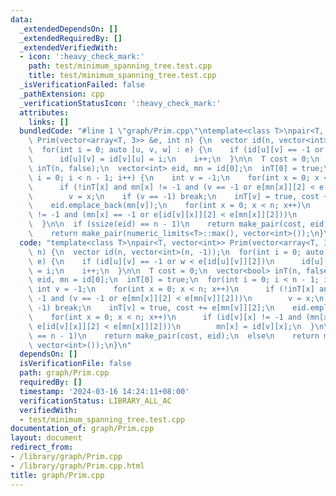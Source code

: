 ```yaml
---
data:
  _extendedDependsOn: []
  _extendedRequiredBy: []
  _extendedVerifiedWith:
  - icon: ':heavy_check_mark:'
    path: test/minimum_spanning_tree.test.cpp
    title: test/minimum_spanning_tree.test.cpp
  _isVerificationFailed: false
  _pathExtension: cpp
  _verificationStatusIcon: ':heavy_check_mark:'
  attributes:
    links: []
  bundledCode: "#line 1 \"graph/Prim.cpp\"\ntemplate<class T>\npair<T, vector<int>>\
    \ Prim(vector<array<T, 3>> &e, int n) {\n  vector id(n, vector<int>(n, -1));\n\
    \  for(int i = 0; auto [u, v, w] : e) {\n    if (id[u][v] == -1 or w < e[id[u][v]][2])\n\
    \      id[u][v] = id[v][u] = i;\n    i++;\n  }\n\n  T cost = 0;\n  vector<bool>\
    \ inT(n, false);\n  vector<int> eid, mn = id[0];\n  inT[0] = true;\n  for(int\
    \ i = 0; i < n - 1; i++) {\n    int v = -1;\n    for(int x = 0; x < n; x++)\n\
    \      if (!inT[x] and mn[x] != -1 and (v == -1 or e[mn[x]][2] < e[mn[v]][2]))\n\
    \        v = x;\n    if (v == -1) break;\n    inT[v] = true, cost += e[mn[v]][2];\n\
    \    eid.emplace_back(mn[v]);\n    for(int x = 0; x < n; x++)\n      if (id[v][x]\
    \ != -1 and (mn[x] == -1 or e[id[v][x]][2] < e[mn[x]][2]))\n        mn[x] = id[v][x];\n\
    \  }\n\n  if (ssize(eid) == n - 1)\n    return make_pair(cost, eid);\n  else\n\
    \    return make_pair(numeric_limits<T>::max(), vector<int>());\n}\n"
  code: "template<class T>\npair<T, vector<int>> Prim(vector<array<T, 3>> &e, int\
    \ n) {\n  vector id(n, vector<int>(n, -1));\n  for(int i = 0; auto [u, v, w] :\
    \ e) {\n    if (id[u][v] == -1 or w < e[id[u][v]][2])\n      id[u][v] = id[v][u]\
    \ = i;\n    i++;\n  }\n\n  T cost = 0;\n  vector<bool> inT(n, false);\n  vector<int>\
    \ eid, mn = id[0];\n  inT[0] = true;\n  for(int i = 0; i < n - 1; i++) {\n   \
    \ int v = -1;\n    for(int x = 0; x < n; x++)\n      if (!inT[x] and mn[x] !=\
    \ -1 and (v == -1 or e[mn[x]][2] < e[mn[v]][2]))\n        v = x;\n    if (v ==\
    \ -1) break;\n    inT[v] = true, cost += e[mn[v]][2];\n    eid.emplace_back(mn[v]);\n\
    \    for(int x = 0; x < n; x++)\n      if (id[v][x] != -1 and (mn[x] == -1 or\
    \ e[id[v][x]][2] < e[mn[x]][2]))\n        mn[x] = id[v][x];\n  }\n\n  if (ssize(eid)\
    \ == n - 1)\n    return make_pair(cost, eid);\n  else\n    return make_pair(numeric_limits<T>::max(),\
    \ vector<int>());\n}\n"
  dependsOn: []
  isVerificationFile: false
  path: graph/Prim.cpp
  requiredBy: []
  timestamp: '2024-03-16 14:24:11+08:00'
  verificationStatus: LIBRARY_ALL_AC
  verifiedWith:
  - test/minimum_spanning_tree.test.cpp
documentation_of: graph/Prim.cpp
layout: document
redirect_from:
- /library/graph/Prim.cpp
- /library/graph/Prim.cpp.html
title: graph/Prim.cpp
---
```

